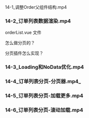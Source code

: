 
 14-1_调整Order父组件结构.mp4

###    14-2_订单列表数据渲染.mp4

orderList.vue 文件

怎么做分页的？

分页插件怎么实现？

### 14-3_Loading和NoData优化.mp4
### 14-4_订单列表分页-分页器.mp4_

### 14-5_订单列表分页-加载更多.mp4
### 14-6_订单列表分页-滚动加载.mp4